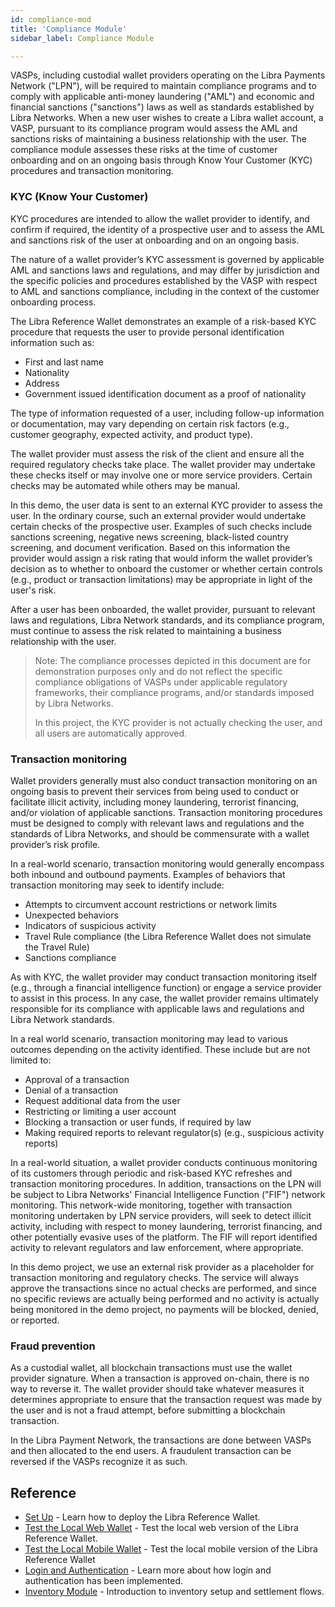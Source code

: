 ```yaml
---
id: compliance-mod
title: 'Compliance Module'
sidebar_label: Compliance Module

---
```




VASPs, including custodial wallet providers operating on the Libra Payments Network ("LPN"), will be required to maintain compliance programs and to comply with applicable anti-money laundering ("AML") and economic and financial sanctions ("sanctions") laws as well as standards established by Libra Networks. When a new user wishes to create a Libra wallet account, a VASP, pursuant to its compliance program would assess the AML and sanctions risks of maintaining a business relationship with the user. The compliance module assesses these risks at the time of customer onboarding and on an ongoing basis through Know Your Customer (KYC) procedures and transaction monitoring.

### KYC (Know Your Customer)

KYC procedures are intended to allow the wallet provider to identify, and confirm if required, the identity of a prospective user and to assess the AML and sanctions risk of the user at onboarding and on an ongoing basis.

The nature of a wallet provider’s KYC assessment is governed by applicable AML and sanctions laws and regulations, and may differ by jurisdiction and the specific policies and procedures established by the VASP with respect to AML and sanctions compliance, including in the context of the customer onboarding process.

The Libra Reference Wallet demonstrates an example of a risk-based KYC procedure that requests the user to provide personal identification information such as:

* First and last name
* Nationality
* Address
* Government issued identification document as a proof of nationality

The type of information requested of a user, including follow-up information or documentation, may vary depending on certain risk factors (e.g., customer geography, expected activity, and product type). 

The wallet provider must assess the risk of the client and ensure all the required regulatory checks take place. The wallet provider may undertake these checks itself or may involve one or more service providers. Certain checks may be automated while others may be manual.

In this demo, the user data is sent to an external KYC provider to assess the user. In the ordinary course, such an external provider would undertake certain checks of the prospective user. Examples of such checks include sanctions screening, negative news screening, black-listed country screening, and document verification. Based on this information the provider would assign a risk rating that would inform the wallet provider’s decision as to whether to onboard the customer or whether certain controls (e.g., product or transaction limitations) may be appropriate in light of the user's risk.

After a user has been onboarded, the wallet provider, pursuant to relevant laws and regulations, Libra Network standards, and its compliance program, must continue to assess the risk related to maintaining a business relationship with the user.

>Note: The compliance processes depicted in this document are for demonstration purposes only and do not reflect the specific compliance obligations of VASPs under applicable regulatory frameworks, their compliance programs, and/or standards imposed by Libra Networks.
> 
> In this project, the KYC provider is not actually checking the user, and all users are automatically approved.


### Transaction monitoring

Wallet providers generally must also conduct transaction monitoring on an ongoing basis to prevent their services from being used to conduct or facilitate illicit activity, including money laundering, terrorist financing, and/or violation of applicable sanctions. Transaction monitoring procedures must be designed to comply with relevant laws and regulations and the standards of Libra Networks, and should be commensurate with a wallet provider’s risk profile.

In a real-world scenario, transaction monitoring would generally encompass both inbound and outbound payments. Examples of behaviors that transaction monitoring may seek to identify include: 

* Attempts to circumvent account restrictions or network limits
* Unexpected behaviors
* Indicators of suspicious activity
* Travel Rule compliance (the Libra Reference Wallet does not simulate the Travel Rule)
* Sanctions compliance

As with KYC, the wallet provider may conduct transaction monitoring itself (e.g., through a financial intelligence function) or engage a service provider to assist in this process. In any case, the wallet provider remains ultimately responsible for its compliance with applicable laws and regulations and Libra Network standards. 

In a real world scenario, transaction monitoring may lead to various outcomes depending on the activity identified. These include but are not limited to:

* Approval of a transaction
* Denial of a transaction
* Request additional data from the user
* Restricting or limiting a user account
* Blocking a transaction or user funds, if required by law
* Making required reports to relevant regulator(s) (e.g., suspicious activity reports)



In a real-world situation, a wallet provider conducts continuous monitoring of its customers through periodic and risk-based KYC refreshes and transaction monitoring procedures. In addition, transactions on the LPN will be subject to Libra Networks' Financial Intelligence Function ("FIF") network monitoring. This network-wide monitoring, together with transaction monitoring undertaken by LPN service providers, will seek to detect illicit activity, including with respect to money laundering, terrorist financing, and other potentially evasive uses of the platform. The FIF will report identified activity to relevant regulators and law enforcement, where appropriate.

In this demo project, we use an external risk provider as a placeholder for transaction monitoring and regulatory checks. The service will always approve the transactions since no actual checks are performed, and since no specific reviews are actually being performed and no activity is actually being monitored in the demo project, no payments will be blocked, denied, or reported.

### Fraud prevention

As a custodial wallet, all blockchain transactions must use the wallet provider signature. When a transaction is approved on-chain, there is no way to reverse it. The wallet provider should take whatever measures it determines appropriate to ensure that the transaction request was made by the user and is not a fraud attempt, before submitting a blockchain transaction.

In the Libra Payment Network, the transactions are done between VASPs and then allocated to the end users. A fraudulent transaction can be reversed if the VASPs recognize it as such. 



## Reference

* [Set Up](set-up-reference-wallet.md) - Learn how to deploy the Libra Reference Wallet.
* [Test the Local Web Wallet](try-local-web-wallet.md) - Test the local web version of the Libra Reference Wallet.
* [Test the Local Mobile Wallet](try-local-mobile-wallet.md) - Test the local mobile version of the Libra Reference Wallet
* [Login and Authentication](login-and-auth.md) - Learn more about how login and authentication has been implemented. 
* [Inventory Module](inventory-mod.md) - Introduction to inventory setup and settlement flows. 